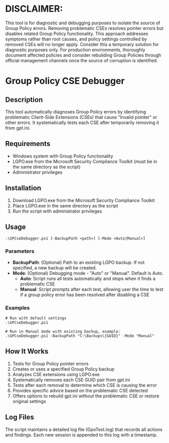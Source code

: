 # DISCLAIMER: 

This tool is for diagnostic and debugging purposes to isolate the source of Group Policy errors. Removing problematic CSEs resolves pointer errors but disables related Group Policy functionality. This approach addresses symptoms rather than root causes, and policy settings controlled by removed CSEs will no longer apply. Consider this a temporary solution for diagnostic purposes only. For production environments, thoroughly document affected policies and consider rebuilding Group Policies through official management channels once the source of corruption is identified.

# Group Policy CSE Debugger

## Description
This tool automatically diagnoses Group Policy errors by identifying problematic Client-Side Extensions (CSEs) that cause "Invalid pointer" or other errors. It systematically tests each CSE after temporarily removing it from gpt.ini.

## Requirements
- Windows system with Group Policy functionality
- LGPO.exe from the Microsoft Security Compliance Toolkit (must be in the same directory as the script)
- Administrator privileges

## Installation
1. Download LGPO.exe from the Microsoft Security Compliance Toolkit
2. Place LGPO.exe in the same directory as the script
3. Run the script with administrator privileges

## Usage
```
.\GPCseDebugger.ps1 [-BackupPath <path>] [-Mode <Auto|Manual>]
```

### Parameters
- **BackupPath**: (Optional) Path to an existing LGPO backup. If not specified, a new backup will be created.
- **Mode**: (Optional) Debugging mode - "Auto" or "Manual". Default is Auto.
  - **Auto**: Script runs all tests automatically and stops when it finds a problematic CSE
  - **Manual**: Script prompts after each test, allowing user the time to test if a group policy error has been resolved after disabling a CSE

### Examples
```
# Run with default settings
.\GPCseDebugger.ps1

# Run in Manual mode with existing backup, example:
.\GPCseDebugger.ps1 -BackupPath "C:\Backups\{GUID}" -Mode "Manual"
```

## How It Works
1. Tests for Group Policy pointer errors
2. Creates or uses a specified Group Policy backup
3. Analyzes CSE extensions using LGPO.exe
4. Systematically removes each CSE GUID pair from gpt.ini
5. Tests after each removal to determine which CSE is causing the error
6. Provides specific advice based on the problematic CSE detected
7. Offers options to rebuild gpt.ini without the problematic CSE or restore original settings

## Log Files
The script maintains a detailed log file (GpoTest.log) that records all actions and findings. Each new session is appended to this log with a timestamp.
